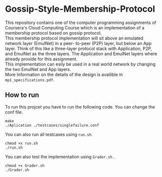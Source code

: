 # Gossip-Style-Membership-Protocol

This repository contains one of the computer programming assignments of Coursera's Cloud Computing Course which is an implementation of a membership protocol based on gossip protocol.
</br>
This membership protocol implementation will sit above an emulated network layer (EmulNet) in a peer- to-peer (P2P) layer, but below an App layer. Think of this like a three-layer protocol stack with Application, P2P, and EmulNet as the three layers. The Application and EmulNet layers where already provide for this assignment.
</br>
This implementation can esily be used in a real world network by changing the two EmulNet and App layers.
</br>
More Information on the details of the design is availible in `mp1_specifications.pdf`.

## How to run
To run this projcet you have to run the following code. You can change the conf file.
```
make
./Aplication ./testcases/singlefailure.conf
```

You can also run all testcases using `run.sh`.
```
chmod +x run.sh
./run.sh
```

You can also test the implementation using `Grader.sh` .
```
chmod +x Grader.sh
./Grader.sh
```
